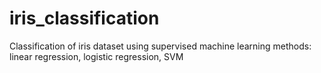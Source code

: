 # iris_classification
Сlassification of iris dataset using supervised machine learning methods: linear regression, logistic regression, SVM
